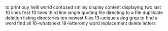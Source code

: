 to print ouy helli world
confused smiley
display content
displaying two
last 10 lines
first 10 lines
third line 
single quoting file
directing to a file
duplilcate
deletion
listing directories
ten newest files
13-unique
using grep to find a word
find all
16-whatsnext
18-letteronly
word replacement
delete letters
